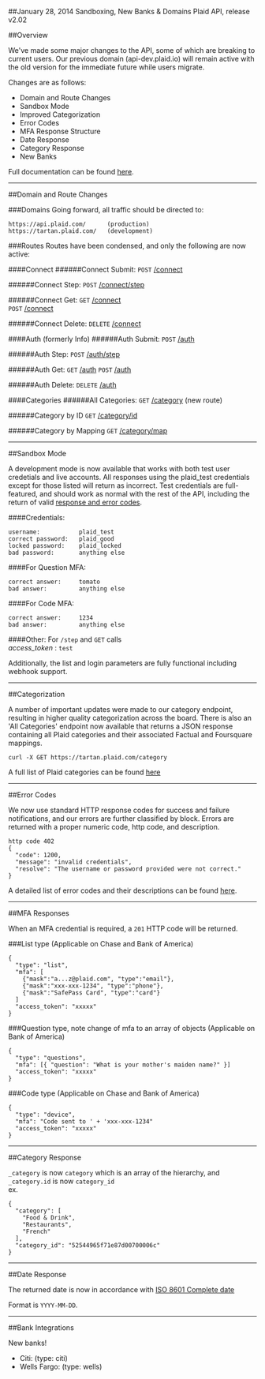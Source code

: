 ##January 28, 2014 Sandboxing, New Banks & Domains
Plaid API, release v2.02

##Overview

We've made some major changes to the API, some of which are breaking to current users. Our previous domain (api-dev.plaid.io) will remain active with the old version for the immediate future while users migrate.

Changes are as follows:
 * Domain and Route Changes
 * Sandbox Mode
 * Improved Categorization
 * Error Codes
 * MFA Response Structure
 * Date Response
 * Category Response
 * New Banks

Full documentation can be found [here](https://www.plaid.com/docs).

---

##Domain and Route Changes

###Domains
Going forward, all traffic should be directed to:

```
https://api.plaid.com/      (production)
https://tartan.plaid.com/   (development)
```

###Routes
Routes have been condensed, and only the following are now active:

####Connect
######Connect Submit:
```POST```  [/connect](https://tartan.plaid.com/connect)  

######Connect Step:
```POST```  [/connect/step](https://tartan.plaid.com/connect/step)  

######Connect Get:
```GET```  [/connect](https://tartan.plaid.com/connect/get)  
```POST```  [/connect](https://tartan.plaid.com/connect)  

######Connect Delete:
```DELETE``` [/connect](https://tartan.plaid.com/connect)


####Auth (formerly Info)
######Auth Submit:
```POST```  [/auth](https://tartan.plaid.com/auth)

######Auth Step:
```POST```  [/auth/step](https://tartan.plaid.com/auth/step)

######Auth Get:
```GET```  [/auth](https://tartan.plaid.com/auth/get)
```POST```  [/auth](https://tartan.plaid.com/auth)

######Auth Delete:
```DELETE``` [/auth](https://tartan.plaid.com/auth)


####Categories
######All Categories:
```GET```  [/category](https://tartan.plaid.com/category) (new route)

######Category by ID
```GET```  [/category/id](https://tartan.plaid.com/category/id/)  

######Category by Mapping
```GET```  [/category/map](https://tartan.plaid.com/category/map)


---

##Sandbox Mode

A development mode is now available that works with both test user credetials and live accounts. All responses using the plaid_test credentials except for those listed will return as incorrect. Test credentials are full-featured, and should work as normal with the rest of the API, including the return of valid [response and error codes](https://github.com/plaid/support/blob/master/errors.md).

####Credentials:
```
username:           plaid_test
correct password:   plaid_good
locked password:    plaid_locked
bad password:       anything else
```

####For Question MFA:
```
correct answer:     tomato
bad answer:         anything else
```

####For Code MFA:
```
correct answer:     1234
bad answer:         anything else
```

####Other:
For ```/step``` and ```GET``` calls     
*access_token* : ```test```

Additionally, the list and login parameters are fully functional including webhook support.

---

##Categorization

A number of important updates were made to our category endpoint, resulting in higher quality categorization across the board. There is also an 'All Categories' endpoint now available that returns a JSON response containing all Plaid categories and their associated Factual and Foursquare mappings.

```
curl -X GET https://tartan.plaid.com/category
```

A full list of Plaid categories can be found [here](https://github.com/plaid/support/blob/master/categories.md)

---

##Error Codes

We now use standard HTTP response codes for success and failure notifications, and our errors are further classified by block. Errors are returned with a proper numeric code, http code, and description.

```
http code 402
{
  "code": 1200,
  "message": "invalid credentials",
  "resolve": "The username or password provided were not correct."
}
```

A detailed list of error codes and their descriptions can be found [here](https://github.com/plaid/support/blob/master/errors.md).

---

##MFA Responses

When an MFA credential is required, a ```201``` HTTP code will be returned.

###List type
(Applicable on Chase and Bank of America)
```
{
  "type": "list",
  "mfa": [
    {"mask":"a...z@plaid.com", "type":"email"},
    {"mask":"xxx-xxx-1234", "type":"phone"},
    {"mask":"SafePass Card", "type":"card"}
  ]
  "access_token": "xxxxx"
}
```

###Question type, note change of mfa to an array of objects
(Applicable on Bank of America)
```
{
  "type": "questions",
  "mfa": [{ "question": "What is your mother's maiden name?" }]
  "access_token": "xxxxx"
}
```

###Code type
(Applicable on Chase and Bank of America)
```
{
  "type": "device",
  "mfa": "Code sent to ' + 'xxx-xxx-1234"
  "access_token": "xxxxx"
}
```

---

##Category Response

```_category``` is now ```category``` which is an array of the hierarchy, and ```_category.id``` is now ```category_id```  
ex.  
```
{  
  "category": [
    "Food & Drink",
    "Restaurants",
    "French"
  ],  
  "category_id": "52544965f71e87d00700006c"  
}
```

---

##Date Response

The returned date is now in accordance with [ISO 8601 Complete date](http://www.w3.org/TR/NOTE-datetime)

Format is ```YYYY-MM-DD```.

---

##Bank Integrations

New banks!

 * Citi:         (type: citi)
 * Wells Fargo:  (type: wells)

